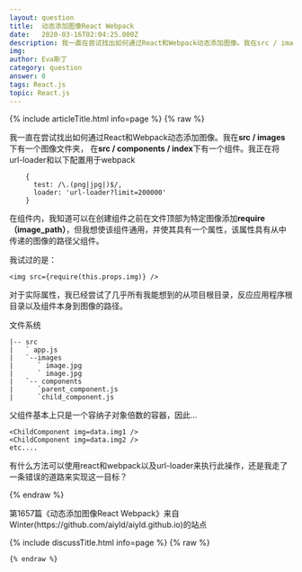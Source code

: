 ```yaml
---
layout: question
title:  动态添加图像React Webpack
date:   2020-03-16T02:04:25.000Z
description: 我一直在尝试找出如何通过React和Webpack动态添加图像。我在src / images下有一个图像文件夹，  在src / components /...
img: 
author: Eva斯丁
category: question
answer: 0
tags: React.js
topic: React.js
---
```

<div class="article-root">
  <div class="article">
    {% include articleTitle.html info=page %}
    {% raw %}
    <div class="article-content"><p><font style="vertical-align: inherit;"><font style="vertical-align: inherit;">我一直在尝试找出如何通过React和Webpack动态添加图像。</font><font style="vertical-align: inherit;">我在</font></font><strong><font style="vertical-align: inherit;"><font style="vertical-align: inherit;">src / images</font></font></strong><font style="vertical-align: inherit;"><font style="vertical-align: inherit;">下有一个图像文件夹，</font><font style="vertical-align: inherit;">  在</font></font><strong><font style="vertical-align: inherit;"><font style="vertical-align: inherit;">src / components / index</font></font></strong><font style="vertical-align: inherit;"><font style="vertical-align: inherit;">下有一个组件</font><font style="vertical-align: inherit;">。</font><font style="vertical-align: inherit;">我正在将url-loader和以下配置用于webpack</font></font></p>

<pre><code>    {<font></font>
      test: /\.(png|jpg|)$/,<font></font>
      loader: 'url-loader?limit=200000'<font></font>
    }<font></font>
</code></pre>

<p><font style="vertical-align: inherit;"><font style="vertical-align: inherit;">在组件内，我知道可以</font><font style="vertical-align: inherit;">在创建组件之前在文件顶部为特定图像</font><font style="vertical-align: inherit;">添加</font></font><strong><font style="vertical-align: inherit;"><font style="vertical-align: inherit;">require（image_path）</font></font></strong><font style="vertical-align: inherit;"><font style="vertical-align: inherit;">，但我想使该组件通用，并使其具有一个属性，该属性具有从中传递的图像的路径父组件。  </font></font></p>

<p><font style="vertical-align: inherit;"><font style="vertical-align: inherit;">我试过的是：</font></font></p>

<pre><code>&lt;img src={require(this.props.img)} /&gt;
</code></pre>

<p><font style="vertical-align: inherit;"><font style="vertical-align: inherit;">对于实际属性，我已经尝试了几乎所有我能想到的从项目根目录，反应应用程序根目录以及组件本身到图像的路径。</font></font></p>

<p><font style="vertical-align: inherit;"><font style="vertical-align: inherit;">文件系统 </font></font></p>

<pre><code>|-- src<font></font>
|   ` app.js<font></font>
|   `--images<font></font>
|      ` image.jpg<font></font>
|      ` image.jpg<font></font>
|   `-- components<font></font>
|      `parent_component.js<font></font>
|      `child_component.js<font></font>
</code></pre>

<p><font style="vertical-align: inherit;"><font style="vertical-align: inherit;">父组件基本上只是一个容纳子对象倍数的容器，因此...</font></font></p>

<pre><code>&lt;ChildComponent img=data.img1 /&gt;<font></font>
&lt;ChildComponent img=data.img2 /&gt;<font></font>
etc....<font></font>
</code></pre>

<p><font style="vertical-align: inherit;"><font style="vertical-align: inherit;">有什么方法可以使用react和webpack以及url-loader来执行此操作，还是我走了一条错误的道路来实现这一目标？</font></font></p></div>
    {% endraw %}
  </div>
  <p class="winter_mark">第1657篇《动态添加图像React Webpack》来自Winter(https://github.com/aiyld/aiyld.github.io)的站点</p>
  <div class="discuss-wrapper">
    {% include discussTitle.html info=page %}
    {% raw %}
    
    {% endraw %}
  </div>
<div>
